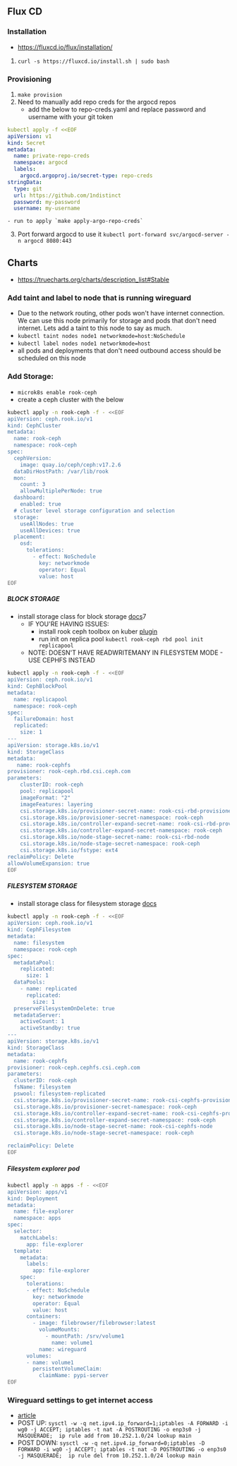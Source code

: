 ## Flux CD
### Installation 
- https://fluxcd.io/flux/installation/
1. `curl -s https://fluxcd.io/install.sh | sudo bash`

### Provisioning 
1. `make provision` 
2. Need to manually add repo creds for the argocd repos 
    - add the below to repo-creds.yaml and replace password and username with your git token 
```yaml
kubectl apply -f <<EOF
apiVersion: v1
kind: Secret
metadata:
  name: private-repo-creds
  namespace: argocd
  labels:
    argocd.argoproj.io/secret-type: repo-creds
stringData:
  type: git
  url: https://github.com/1ndistinct
  password: my-password
  username: my-username
```
    - run to apply `make apply-argo-repo-creds`
3. Port forward argocd to use it `kubectl port-forward svc/argocd-server -n argocd 8080:443`

## Charts
- https://truecharts.org/charts/description_list#Stable

### Add taint and label to node that is running wireguard 
- Due to the network routing, other pods won't have internet connection. We can use this node primarily for storage and pods that don't need internet. Lets add a taint to this node to say as much. 
- `kubectl taint nodes node1 networkmode=host:NoSchedule`
- `kubectl label nodes node1 networkmode=host`
- all pods and deployments that don't need outbound access should be scheduled on this node 

### Add Storage:
- `microk8s enable rook-ceph`
- create a ceph cluster with the below 
```bash
kubectl apply -n rook-ceph -f - <<EOF
apiVersion: ceph.rook.io/v1
kind: CephCluster
metadata:
  name: rook-ceph
  namespace: rook-ceph
spec:
  cephVersion:
    image: quay.io/ceph/ceph:v17.2.6
  dataDirHostPath: /var/lib/rook
  mon:
    count: 3
    allowMultiplePerNode: true
  dashboard:
    enabled: true
  # cluster level storage configuration and selection
  storage:
    useAllNodes: true
    useAllDevices: true
  placement:
    osd:
      tolerations:
        - effect: NoSchedule
          key: networkmode
          operator: Equal
          value: host
EOF
```
##### BLOCK STORAGE
- install storage class for block storage [docs](https://rook.io/docs/rook/v1.12/Storage-Configuration/Block-Storage-RBD/block-storage/#provision-storage)7
  - IF YOU'RE HAVING ISSUES: 
    - install rook ceph toolbox on kuber [plugin](https://rook.io/docs/rook/latest-release/Troubleshooting/kubectl-plugin/)
    - run init on replica pool `kubectl rook-ceph rbd pool init replicapool`
  - NOTE: DOESN'T HAVE READWRITEMANY IN FILESYSTEM MODE - USE CEPHFS INSTEAD
```bash 
kubectl apply -n rook-ceph -f - <<EOF
apiVersion: ceph.rook.io/v1
kind: CephBlockPool
metadata:
  name: replicapool
  namespace: rook-ceph
spec:
  failureDomain: host
  replicated:
    size: 1
---
apiVersion: storage.k8s.io/v1
kind: StorageClass
metadata:
   name: rook-cephfs
provisioner: rook-ceph.rbd.csi.ceph.com
parameters:
    clusterID: rook-ceph
    pool: replicapool
    imageFormat: "2"
    imageFeatures: layering
    csi.storage.k8s.io/provisioner-secret-name: rook-csi-rbd-provisioner
    csi.storage.k8s.io/provisioner-secret-namespace: rook-ceph
    csi.storage.k8s.io/controller-expand-secret-name: rook-csi-rbd-provisioner
    csi.storage.k8s.io/controller-expand-secret-namespace: rook-ceph
    csi.storage.k8s.io/node-stage-secret-name: rook-csi-rbd-node
    csi.storage.k8s.io/node-stage-secret-namespace: rook-ceph
    csi.storage.k8s.io/fstype: ext4
reclaimPolicy: Delete
allowVolumeExpansion: true
EOF
```
##### FILESYSTEM STORAGE
- install storage class for filesystem storage [docs](https://rook.io/docs/rook/v1.12/Storage-Configuration/Shared-Filesystem-CephFS/filesystem-storage/#create-the-filesystem)
```bash
kubectl apply -n rook-ceph -f - <<EOF
apiVersion: ceph.rook.io/v1
kind: CephFilesystem
metadata:
  name: filesystem
  namespace: rook-ceph
spec:
  metadataPool:
    replicated:
      size: 1
  dataPools:
    - name: replicated
      replicated:
        size: 1
  preserveFilesystemOnDelete: true
  metadataServer:
    activeCount: 1
    activeStandby: true
---
apiVersion: storage.k8s.io/v1
kind: StorageClass
metadata:
  name: rook-cephfs
provisioner: rook-ceph.cephfs.csi.ceph.com
parameters:
  clusterID: rook-ceph
  fsName: filesystem
  pswool: filesystem-replicated
  csi.storage.k8s.io/provisioner-secret-name: rook-csi-cephfs-provisioner
  csi.storage.k8s.io/provisioner-secret-namespace: rook-ceph
  csi.storage.k8s.io/controller-expand-secret-name: rook-csi-cephfs-provisioner
  csi.storage.k8s.io/controller-expand-secret-namespace: rook-ceph
  csi.storage.k8s.io/node-stage-secret-name: rook-csi-cephfs-node
  csi.storage.k8s.io/node-stage-secret-namespace: rook-ceph

reclaimPolicy: Delete
EOF
```
##### Filesystem explorer pod 
```bash
kubectl apply -n apps -f - <<EOF
apiVersion: apps/v1
kind: Deployment
metadata:
  name: file-explorer
  namespace: apps
spec:
  selector:
    matchLabels:
      app: file-explorer
  template:
    metadata:
      labels:
        app: file-explorer
    spec:
      tolerations:
      - effect: NoSchedule
        key: networkmode
        operator: Equal
        value: host
      containers:
        - image: filebrowser/filebrowser:latest
          volumeMounts:
            - mountPath: /srv/volume1
              name: volume1
          name: wireguard
      volumes:
      - name: volume1
        persistentVolumeClaim:
          claimName: pypi-server
EOF
``` 


### Wireguard settings to get internet access
- [article](https://unix.stackexchange.com/questions/607004/cant-access-services-on-server-using-its-public-ip-after-starting-wireguard)
- POST UP: `sysctl -w -q net.ipv4.ip_forward=1;iptables -A FORWARD -i wg0 -j ACCEPT; iptables -t nat -A POSTROUTING -o enp3s0 -j MASQUERADE;  ip rule add from 10.252.1.0/24 lookup main`
- POST DOWN: `sysctl -w -q net.ipv4.ip_forward=0;iptables -D FORWARD -i wg0 -j ACCEPT; iptables -t nat -D POSTROUTING -o enp3s0 -j MASQUERADE;  ip rule del from 10.252.1.0/24 lookup main`